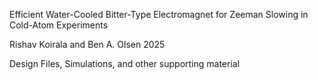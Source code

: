 Efficient Water-Cooled Bitter-Type Electromagnet for Zeeman Slowing in Cold-Atom Experiments

Rishav Koirala and Ben A. Olsen
2025

Design Files, Simulations, and other supporting material
